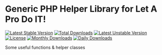 Generic PHP Helper Library for Let A Pro Do IT!
=======

[![Latest Stable Version](https://poser.pugx.org/letaprodoit/helpers/v/stable)](https://packagist.org/packages/letaprodoit/helpers)
[![Total Downloads](https://poser.pugx.org/letaprodoit/helpers/downloads)](https://packagist.org/packages/letaprodoit/helpers)
[![Latest Unstable Version](https://poser.pugx.org/letaprodoit/helpers/v/unstable)](https://packagist.org/packages/letaprodoit/helpers)
[![License](https://poser.pugx.org/letaprodoit/helpers/license)](https://packagist.org/packages/letaprodoit/helpers)
[![Monthly Downloads](https://poser.pugx.org/letaprodoit/helpers/d/monthly)](https://packagist.org/packages/letaprodoit/helpers)
[![Daily Downloads](https://poser.pugx.org/letaprodoit/helpers/d/daily)](https://packagist.org/packages/letaprodoit/helpers)

Some useful functions & helper classes
